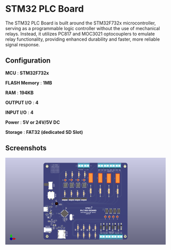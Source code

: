 # STM32 PLC Board

The STM32 PLC Board is built around the STM32F732x microcontroller, serving as a programmable logic controller without the use of mechanical relays. Instead, it utilizes PC817 and MOC3021 optocouplers to emulate relay functionality, providing enhanced durability and faster, more reliable signal response.

## Configuration
**MCU** : **STM32F732x**

**FLASH Memory** : **1MB**

**RAM** : **194KB**

**OUTPUT I/O** : **4**

**INPUT I/O** : **4**

**Power** : **5V or 24V/5V DC**

**Storage** : **FAT32 (dedicated SD Slot)**

## Screenshots
![](STM32_PLC_Dev_Board/schematic/STM_PLC_Dev.png)

